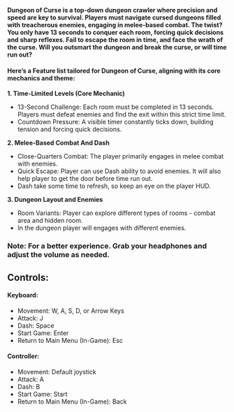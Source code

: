 **Dungeon of Curse is a top-down dungeon crawler where precision and speed are key to survival. Players must navigate cursed dungeons filled with treacherous enemies, engaging in melee-based combat. The twist? You only have 13 seconds to conquer each room, forcing quick decisions and sharp reflexes. Fail to escape the room in time, and face the wrath of the curse. Will you outsmart the dungeon and break the curse, or will time run out?**

#### Here’s a Feature list tailored for Dungeon of Curse, aligning with its core mechanics and theme:

**1. Time-Limited Levels (Core Mechanic)**
- 13-Second Challenge: Each room must be completed in 13 seconds. Players must defeat enemies and find the exit within this strict time limit.
- Countdown Pressure: A visible timer constantly ticks down, building tension and forcing quick decisions.

**2. Melee-Based Combat And Dash**
- Close-Quarters Combat: The player primarily engages in melee combat with enemies.
- Quick Escape: Player can use Dash ability to avoid enemies. It will also help player to get the door before time run out.
- Dash take some time to refresh, so keep an eye on the player HUD.

**3. Dungeon Layout and Enemies**
- Room Variants: Player can explore different types of rooms - combat area and hidden room.
- In the dungeon player will engages with different enemies.
### Note: For a better experience. Grab your headphones and adjust the volume as needed.

## Controls:

#### Keyboard:
- Movement: W, A, S, D, or Arrow Keys
- Attack: J
- Dash: Space
- Start Game: Enter
- Return to Main Menu (In-Game): Esc

#### Controller:
- Movement: Default joystick
- Attack: A
- Dash: B
- Start Game: Start
- Return to Main Menu (In-Game): Back